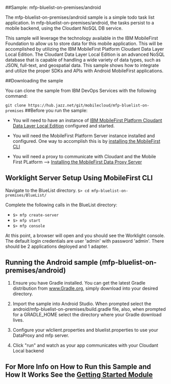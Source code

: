 ##Sample: mfp-bluelist-on-premises/android

The mfp-bluelist-on-premises/android sample is a simple todo task list application. In mfp-bluelist-on-premises/android, the tasks persist to a mobile backend, using the Cloudant NoSQL DB service.

This sample will leverage the technology available in the IBM MobileFirst Foundation to allow us to store data for this mobile application. This will be accomplished by utilizing the IBM MobileFirst Platform Cloudant Data Layer Local Edition. The Cloudant Data Layer Local Edition is an advanced NoSQL database that is capable of handling a wide variety of data types, such as JSON, full-text, and geospatial data. This sample shows how to integrate and utilize the proper SDKs and APIs with Android MobileFirst applications.

##Downloading the sample

You can clone the sample from IBM DevOps Services with the following command:

`
git clone https://hub.jazz.net/git/mobilecloud/mfp-bluelist-on-premises
`
##Before you run the sample:

- You will need to have an instance of [IBM MobileFirst Platform Cloudant Data Layer Local Edition](http://www-01.ibm.com/support/knowledgecenter/SSTPQH_1.0.0/com.ibm.cloudant.local.install.doc/topics/clinstall_cloudant_local_overview.html) configured and started.

- You will need the MobileFirst Platform Server instance installed and configured. One way to accomplish this is by [installing the MobileFirst CLI](http://ibm.biz/knowctr#SSHS8R_7.0.0/com.ibm.worklight.installconfig.doc/dev/t_wl_installing_cli.html)

- You will need a proxy to communicate with Cloudant and the Mobile First PLatform --> [Installing the MobileFirst Data Proxy Server](http://ibm.biz/knowctr#SSHS8R_7.0.0/com.ibm.worklight.installconfig.doc/install_config/t_installing_imf_datastore.html)

## Worklight Server Setup Using MobileFirst CLI

Navigate to the BlueList directory.
`
$> cd mfp-bluelist-on-premises/BlueList/
`

Complete the following calls in the BlueList directory:
- `$> mfp create-server`
- `$> mfp start`
- `$> mfp console`

At this point, a browser will open and you should see the Worklight console.  The default login credentials are user 'admin' with password 'admin'.  There should be 2 applications deployed and 1 adapter.

## Running the Android sample (mfp-bluelist-on-premises/android)

1. Ensure you have Gradle installed. You can get the latest Gradle distribution from www.Gradle.org, simply download into your desired directory.

2. Import the sample into Android Studio. When prompted select the android/mfp-bluelist-on-premises/build.gradle file, also, when prompted for a GRADLE_HOME select the directory where your Gradle download lives.

3. Configure your wlclient.properties and bluelist.properties to use your DataProxy and mfp server.

4. Click "run" and watch as your app communicates with your Cloudant Local backend

## For More Info on How to Run this Sample and How It Works See the [Getting Started Module](https://developer.ibm.com/mobilefirstplatform/documentation/getting-started-7-0/advanced-topics/cloudant-nosql-db-api/baham-android-cloudant-nosql-db-api/)